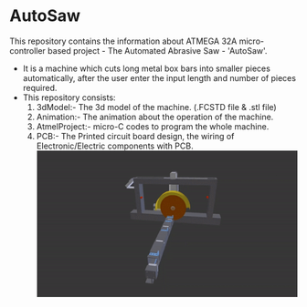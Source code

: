 # AutoSaw
This repository contains the information about ATMEGA 32A micro-controller based project - The Automated Abrasive Saw - 'AutoSaw'.
* It is a machine which cuts long metal box bars into smaller pieces automatically, after the user enter the input length and number of pieces required.
* This repository consists:
    1. 3dModel:- The 3d model of the machine. (.FCSTD file & .stl file)
    2. Animation:- The animation about the operation of the machine.
    3. AtmelProject:- micro-C codes to program the whole machine.
    4. PCB:- The Printed circuit board design, the wiring of Electronic/Electric components with PCB.
    ![](Animation/AutoSawGIF.gif)
